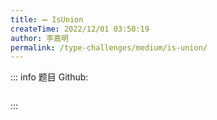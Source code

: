 ```yaml
---
title: ➖ IsUnion
createTime: 2022/12/01 03:50:19
author: 李嘉明
permalink: /type-challenges/medium/is-union/
---
```


::: info 题目
Github: []()

```ts

```

:::
